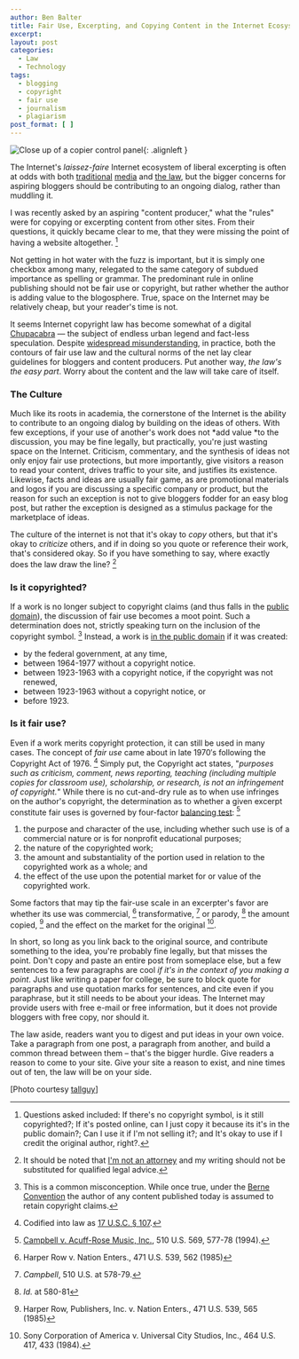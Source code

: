 ```yaml
---
author: Ben Balter
title: Fair Use, Excerpting, and Copying Content in the Internet Ecosystem
excerpt:
layout: post
categories:
  - Law
  - Technology
tags:
  - blogging
  - copyright
  - fair use
  - journalism
  - plagiarism
post_format: [ ]
---
```


![Close up of a copier control panel][1]{: .alignleft }

The Internet's *laissez-faire* Internet ecosystem of liberal excerpting is often at odds with both [traditional][2] [media][3] and [the law][4], but the bigger concerns for aspiring bloggers should be contributing to an ongoing dialog, rather than muddling it.

I was recently asked by an aspiring "content producer," what the "rules" were for copying or excerpting content from other sites. From their questions, it quickly became clear to me, that they were missing the point of having a website altogether. [^1]

Not getting in hot water with the fuzz is important, but it is simply one checkbox among many, relegated to the same category of subdued importance as spelling or grammar. The predominant rule in online publishing should not be fair use or copyright, but rather whether the author is adding value to the blogosphere. True, space on the Internet may be relatively cheap, but your reader's time is not.

It seems Internet copyright law has become somewhat of a digital [Chupacabra][7] — the subject of endless urban legend and fact-less speculation. Despite [widespread misunderstanding][8], in practice, both the contours of fair use law and the cultural norms of the net lay clear guidelines for bloggers and content producers. Put another way, *the law's the easy part*. Worry about the content and the law will take care of itself.

### The Culture

Much like its roots in academia, the cornerstone of the Internet is the ability to contribute to an ongoing dialog by building on the ideas of others. With few exceptions, if your use of another's work does not *add value *to the discussion, you may be fine legally, but practically, you're just wasting space on the Internet. Criticism, commentary, and the synthesis of ideas not only enjoy fair use protections, but more importantly, give visitors a reason to read your content, drives traffic to your site, and justifies its existence. Likewise, facts and ideas are usually fair game, as are promotional materials and logos if you are discussing a specific company or product, but the reason for such an exception is not to give bloggers fodder for an easy blog post, but rather the exception is designed as a stimulus package for the marketplace of ideas.

The culture of the internet is not that it's okay to *copy* others, but that it's okay to *criticize* others, and if in doing so you quote or reference their work, that's considered okay. So if you have something to say, where exactly does the law draw the line? [^2]

### Is it copyrighted?

If a work is no longer subject to copyright claims (and thus falls in the [public domain][10]), the discussion of fair use becomes a moot point. Such a determination does not, strictly speaking turn on the inclusion of the copyright symbol. [^3] Instead, a work is [in the public domain][12] if it was created:

*   by the federal government, at any time,
*   between 1964-1977 without a copyright notice.
*   between 1923-1963 with a copyright notice, if the copyright was not renewed,
*   between 1923-1963 without a copyright notice, or
*   before 1923.

### Is it fair use?

Even if a work merits copyright protection, it can still be used in many cases. The concept of *fair use* came about in late 1970′s following the Copyright Act of 1976. [^4] Simply put, the Copyright act states, "*purposes such as criticism, comment, news reporting, teaching (including multiple copies for classroom use), scholarship, or research, is not an infringement of copyright.*" While there is no cut-and-dry rule as to when use infringes on the author's copyright, the determination as to whether a given excerpt constitute fair uses is governed by four-factor [balancing test][14]: [^5]

1.  the purpose and character of the use, including whether such use is of a commercial nature or is for nonprofit educational purposes;
2.  the nature of the copyrighted work;
3.  the amount and substantiality of the portion used in relation to the copyrighted work as a whole; and
4.  the effect of the use upon the potential market for or value of the copyrighted work.

Some factors that may tip the fair-use scale in an excerpter's favor are whether its use was commercial, [^6] transformative, [^7] or parody, [^8] the amount copied, [^9] and the effect on the market for the original [^10].

In short, so long as you link back to the original source, and contribute something to the idea, you're probably fine legally, but that misses the point. Don't copy and paste an entire post from someplace else, but a few sentences to a few paragraphs are cool *if it's in the context of you making a point*. Just like writing a paper for college, be sure to block quote for paragraphs and use quotation marks for sentences, and cite even if you paraphrase, but it still needs to be about your ideas. The Internet may provide users with free e-mail or free information, but it does not provide bloggers with free copy, nor should it.

The law aside, readers want you to digest and put ideas in your own voice. Take a paragraph from one post, a paragraph from another, and build a common thread between them – that's the bigger hurdle. Give readers a reason to come to your site. Give your site a reason to exist, and nine times out of ten, the law will be on your side.

\[Photo courtesy [tallguy][21]\]

[^1]:  Questions asked included: If there's no copyright symbol, is it still copyrighted?; If it's posted online, can I just copy it because its it's in the public domain?; Can I use it if I'm not selling it?; and It's okay to use if I credit the original author, right?.
[^2]: It should be noted that [I'm not an attorney][23] and my writing should not be substituted for qualified legal advice.
[^3]: This is a common misconception. While once true, under the [Berne Convention][25] the author of any content published today is assumed to retain copyright claims.
[^4]: Codified into law as [17 U.S.C. § 107][27].
[^5]: [Campbell v. Acuff-Rose Music, Inc.][29], 510 U.S. 569, 577-78 (1994).
[^6]: Harper Row v. Nation Enters., 471 U.S. 539, 562 (1985)
[^7]: *Campbell*, 510 U.S. at 578-79.
[^8]: *Id.* at 580-81
[^9]: Harper Row, Publishers, Inc. v. Nation Enters., 471 U.S. 539, 565 (1985)
[^10]: Sony Corporation of America v. Universal City Studios, Inc., 464 U.S. 417, 433 (1984).

[1]: http://ben.balter.com/wp-content/uploads/2011/04/2146845610_ebd95e5f4e_b-300x200.jpg "Copier"
[2]: http://www.washingtonpost.com/wp-dyn/content/article/2009/07/31/AR2009073102476.html
[3]: http://www.niemanlab.org/2009/08/gawker-and-the-washington-post-a-case-study-in-fair-use/
[4]: http://ilt.eff.org/index.php/Copyright:_Fair_Use
[5]: #note-2020-1 "Questions asked included: If there's no copyright symbol, is it still copyrighted?; If it's posted online, can I just copy it because its it's in the public domain?; Can I use it if I'm not selling it?; and It's okay to use if I credit the original author, right?."
[7]: http://redvsblue.com/archive/episode.php?id=89
[8]: http://www.llrx.com/features/bloggersbeware.htm
[9]: #note-2020-2 "It should be noted that I'm not an attorney and my writing should not be substituted for qualified legal advice."
[10]: http://www.law.duke.edu/cspd/comics/zoomcomic.html
[11]: #note-2020-3 "This is a common misconception. While once true, under the Berne Convention the author of any content published today is assumed to retain copyright claims."
[12]: http://www.unc.edu/~unclng/public-d.htm
[13]: #note-2020-4 "Codified into law as 17 U.S.C. § 107."
[14]: http://en.wikipedia.org/wiki/Balancing_test
[15]: #note-2020-5 "Campbell v. Acuff-Rose Music, Inc., 510 U.S. 569, 577-78 (1994)."
[16]: #note-2020-6 "Harper Row v. Nation Enters., 471 U.S. 539, 562 (1985)"
[17]: #note-2020-7 "Campbell, 510 U.S. at 578-79."
[18]: #note-2020-8 "Id. at 580-81"
[19]: #note-2020-9 "Harper Row, Publishers, Inc. v. Nation Enters., 471 U.S. 539, 565 (1985)"
[20]: #note-2020-10 "Sony Corporation of America v. Universal City Studios, Inc., 464 U.S. 417, 433 (1984)."
[21]: http://www.flickr.com/photos/talllguy/2146845610/
[23]: http://ben.balter.com/fine-print/
[25]: http://en.wikipedia.org/wiki/Berne_Convention_for_the_Protection_of_Literary_and_Artistic_Works
[27]: http://www.law.cornell.edu/uscode/17/107.html
[29]: http://www.law.cornell.edu/supct/html/92-1292.ZS.html
